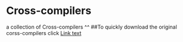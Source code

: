 # Cross-compilers
a collection of Cross-compilers ^^
##To quickly download the original corss-compilers click 
[Link text](#some-id)
